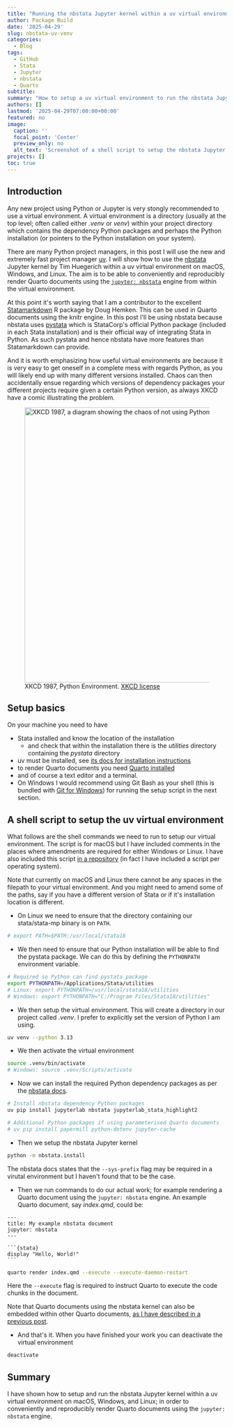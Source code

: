 ```yaml
---
title: "Running the nbstata Jupyter kernel within a uv virtual environment"
author: Package Build
date: '2025-04-29'
slug: nbstata-uv-venv
categories:
  - Blog
tags:
  - GitHub
  - Stata
  - Jupyter
  - nbstata
  - Quarto
subtitle:
summary: "How to setup a uv virtual environment to run the nbstata Jupyter kernel."
authors: []
lastmod: '2025-04-29T07:00:00+00:00'
featured: no
image:
  caption: ''
  focal_point: 'Center'
  preview_only: no
  alt_text: 'Screenshot of a shell script to setup the nbstata Jupyter kernel within a uv virtual environment.'
projects: []
toc: true
---
```


## Introduction

Any new project using Python or Jupyter is very stongly recommended to use a virtual environment. A virtual environment is a directory (usually at the top level; often called either _.venv_ or _venv_) within your project directory which contains the dependency Python packages and perhaps the Python installation (or pointers to the Python installation on your system).

There are many Python project managers, in this post I will use the new and extremely fast project manager [uv](https://docs.astral.sh/uv/). I will show how to use the [nbstata](https://hugetim.github.io/nbstata/) Jupyter kernel by Tim Huegerich within a uv virtual environment on macOS, Windows, and Linux. The aim is to be able to conveniently and reproducibly render Quarto documents using the [`jupyter: nbstata`](https://hugetim.github.io/nbstata/user_guide.html#quarto-tips) engine from within the virtual environment.

At this point it's worth saying that I am a contributor to the excellent [Statamarkdown](https://cran.r-project.org/package=Statamarkdown) R package by Doug Hemken. This can be used in Quarto documents using the knitr engine. In this post I'll be using nbstata because nbstata uses [pystata](https://www.stata.com/python/pystata/) which is StataCorp's official Python package (included in each Stata installation) and is their official way of integrating Stata in Python. As such pystata and hence nbstata have more features than Statamarkdown can provide.

And it is worth emphasizing how useful virtual environments are because it is very easy to get oneself in a complete mess with regards Python, as you will likely end up with many different versions installed. Chaos can then accidentally ensue regarding which versions of dependency packages your different projects require given a certain Python version, as always XKCD have a comic illustrating the problem.

<figure>
<img src="https://imgs.xkcd.com/comics/python_environment.png" alt="XKCD 1987, a diagram showing the chaos of not using Python virtual environments." width="630" style="display: block; margin: auto;">
<figcaption>XKCD 1987, Python Environment. <a href="https://xkcd.com/license.html">XKCD license</a></figcaption>
</figure>

## Setup basics

On your machine you need to have

* Stata installed and know the location of the installation
  * and check that within the installation there is the _utilities_ directory containing the _pystata_ directory
* uv must be installed, see [its docs for installation instructions](https://docs.astral.sh/uv/getting-started/installation/)
* to render Quarto documents you need [Quarto installed](https://quarto.org/docs/get-started/)
* and of course a text editor and a terminal.
* On Windows I would recommend using Git Bash as your shell (this is bundled with [Git for Windows](https://git-scm.com/downloads/win)) for running the setup script in the next section.

## A shell script to setup the uv virtual environment

What follows are the shell commands we need to run to setup our virtual environment. The script is for macOS but I have included comments in the places where amendments are required for either Windows or Linux. I have also included this script [in a repository](https://github.com/remlapmot/nbstata-uv-setup) (in fact I have included a script per operating system).

Note that currently on macOS and Linux there cannot be any spaces in the filepath to your virtual environment. And you might need to amend some of the paths, say if you have a different version of Stata or if it's installation location is different.

* On Linux we need to ensure that the directory containing our stata/stata-mp binary is on `PATH`.

```bash
# export PATH=$PATH:/usr/local/stata18
```

* We then need to ensure that our Python installation will be able to find the pystata package. We can do this by defining the `PYTHONPATH` environment variable.

```bash
# Required so Python can find pystata package
export PYTHONPATH=/Applications/Stata/utilities
# Linux: export PYTHONPATH=/usr/local/stata18/utilities
# Windows: export PYTHONPATH="C:/Program Files/Stata18/utilities"
```

* We then setup the virtual environment. This will create a directory in our project called _.venv_. I prefer to explicitly set the version of Python I am using.

```bash
uv venv --python 3.13
```

* We then activate the virtual environment

```bash
source .venv/bin/activate
# Windows: source .venv/Scripts/activate
```

* Now we can install the required Python dependency packages as per the [nbstata docs](https://hugetim.github.io/nbstata/user_guide.html#install-nbstata).

```bash
# Install nbstata dependency Python packages
uv pip install jupyterlab nbstata jupyterlab_stata_highlight2

# Additional Python packages if using parameterised Quarto documents
# uv pip install papermill python-dotenv jupyter-cache
```

* Then we setup the nbstata Jupyter kernel

```bash
python -m nbstata.install
```

The nbstata docs states that the `--sys-prefix` flag may be required in a virutal environment but I haven't found that to be the case.

* Then we run commands to do our actual work; for example rendering a Quarto document using the `jupyter: nbstata` engine. An example Quarto document, say _index.qmd_, could be:


```` plaintext
---
title: My example nbstata document
jupyter: nbstata
---

```{stata}
display "Hello, World!"
```
````

```bash
quarto render index.qmd --execute --execute-daemon-restart
```

Here the `--execute` flag is required to instruct Quarto to execute the code chunks in the document.

Note that Quarto documents using the nbstata kernel can also be embedded within other Quarto documents, [as I have described in a previous post](https://remlapmot.github.io/post/2025/multi-engine-quarto/).

* And that's it. When you have finished your work you can deactivate the virtual environment

```bash
deactivate
```

## Summary

I have shown how to setup and run the nbstata Jupyter kernel within a uv virtual environment on macOS, Windows, and Linux; in order to conveniently and reproducibly render Quarto documents using the `jupyter: nbstata` engine.
